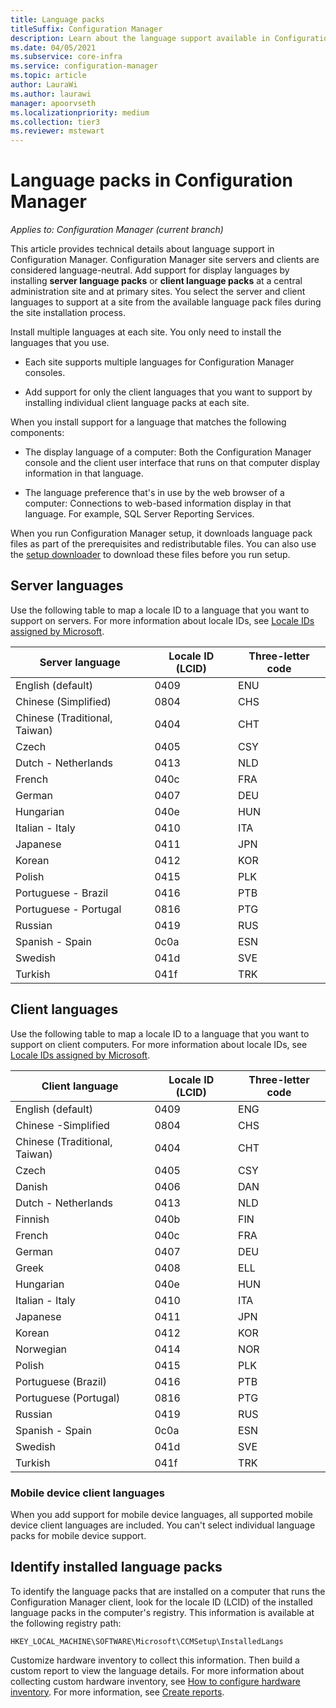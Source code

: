 ```yaml
---
title: Language packs
titleSuffix: Configuration Manager
description: Learn about the language support available in Configuration Manager.
ms.date: 04/05/2021
ms.subservice: core-infra
ms.service: configuration-manager
ms.topic: article
author: LauraWi
ms.author: laurawi
manager: apoorvseth
ms.localizationpriority: medium
ms.collection: tier3
ms.reviewer: mstewart
---
```


# Language packs in Configuration Manager

*Applies to: Configuration Manager (current branch)*

This article provides technical details about language support in Configuration Manager. Configuration Manager site servers and clients are considered language-neutral. Add support for display languages by installing **server language packs** or **client language packs** at a central administration site and at primary sites. You select the server and client languages to support at a site from the available language pack files during the site installation process.

Install multiple languages at each site. You only need to install the languages that you use.

- Each site supports multiple languages for Configuration Manager consoles.

- Add support for only the client languages that you want to support by installing individual client language packs at each site.

When you install support for a language that matches the following components:

- The display language of a computer: Both the Configuration Manager console and the client user interface that runs on that computer display information in that language.

- The language preference that's in use by the web browser of a computer: Connections to web-based information display in that language. For example, SQL Server Reporting Services.

When you run Configuration Manager setup, it downloads language pack files as part of the prerequisites and redistributable files. You can also use the [setup downloader](setup-downloader.md) to download these files before you run setup.

## Server languages

Use the following table to map a locale ID to a language that you want to support on servers. For more information about locale IDs, see [Locale IDs assigned by Microsoft](/openspecs/windows_protocols/ms-lcid/a9eac961-e77d-41a6-90a5-ce1a8b0cdb9c).

|Server language|Locale ID (LCID)|Three-letter code|
|---------------------|------------------------|-----------------------|
|English (default)|0409|ENU|
|Chinese (Simplified)|0804|CHS|
|Chinese (Traditional, Taiwan)|0404|CHT|
|Czech|0405|CSY|
|Dutch - Netherlands|0413|NLD|
|French|040c|FRA|
|German|0407|DEU|
|Hungarian|040e|HUN|
|Italian - Italy|0410|ITA|
|Japanese|0411|JPN|
|Korean|0412|KOR|
|Polish|0415|PLK|
|Portuguese - Brazil|0416|PTB|
|Portuguese - Portugal|0816|PTG|
|Russian|0419|RUS|
|Spanish - Spain|0c0a|ESN|
|Swedish|041d|SVE|
|Turkish|041f|TRK|

## Client languages

Use the following table to map a locale ID to a language that you want to support on client computers. For more information about locale IDs, see [Locale IDs assigned by Microsoft](/openspecs/windows_protocols/ms-lcid/a9eac961-e77d-41a6-90a5-ce1a8b0cdb9c).

|Client language|Locale ID (LCID)|Three-letter code|
|---------------------|------------------------|-----------------------|
|English (default)|0409|ENG|
|Chinese -Simplified|0804|CHS|
|Chinese (Traditional, Taiwan)|0404|CHT|
|Czech|0405|CSY|
|Danish|0406|DAN|
|Dutch - Netherlands|0413|NLD|
|Finnish|040b|FIN|
|French|040c|FRA|
|German|0407|DEU|
|Greek|0408|ELL|
|Hungarian|040e|HUN|
|Italian - Italy|0410|ITA|
|Japanese|0411|JPN|
|Korean|0412|KOR|
|Norwegian|0414|NOR|
|Polish|0415|PLK|
|Portuguese (Brazil)|0416|PTB|
|Portuguese (Portugal)|0816|PTG|
|Russian|0419|RUS|
|Spanish - Spain|0c0a|ESN|
|Swedish|041d|SVE|
|Turkish|041f|TRK|

### Mobile device client languages

When you add support for mobile device languages, all supported mobile device client languages are included. You can't select individual language packs for mobile device support.

## Identify installed language packs

To identify the language packs that are installed on a computer that runs the Configuration Manager client, look for the locale ID (LCID) of the installed language packs in the computer's registry. This information is available at the following registry path:

`HKEY_LOCAL_MACHINE\SOFTWARE\Microsoft\CCMSetup\InstalledLangs`

Customize hardware inventory to collect this information. Then build a custom report to view the language details. For more information about collecting custom hardware inventory, see [How to configure hardware inventory](../../../clients/manage/inventory/configure-hardware-inventory.md). For more information, see [Create reports](../../manage/operations-and-maintenance-for-reporting.md#create-reports).
